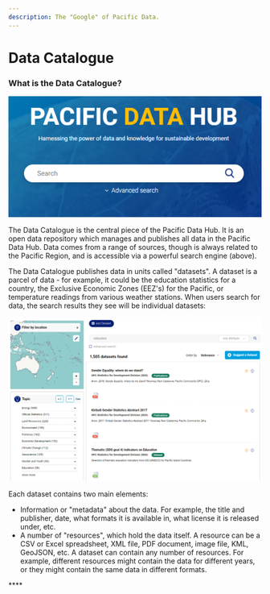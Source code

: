 ```yaml
---
description: The "Google" of Pacific Data.
---
```


# Data Catalogue

### What is the Data Catalogue?

![](../.gitbook/assets/pdh-catalogue-main-search.png)

The Data Catalogue is the central piece of the Pacific Data Hub. It is an open data repository which manages and publishes all data in the Pacific Data Hub. Data comes from a range of sources, though is always related to the Pacific Region, and is accessible via a powerful search engine \(above\).

The Data Catalogue publishes data in units called "datasets". A dataset is a parcel of data - for example, it could be the education statistics for a country, the Exclusive Economic Zones \(EEZ's\) for the Pacific, or temperature readings from various weather stations. When users search for data, the search results they see will be individual datasets: 

![](../.gitbook/assets/pdh-catalogue-main-search2.png)

Each dataset contains two main elements:

* Information or "metadata" about the data. For example, the title and publisher, date, what formats it is available in, what license it is released under, etc.
* A number of "resources", which hold the data itself. A resource can be a CSV or Excel spreadsheet, XML file, PDF document, image file, KML, GeoJSON, etc. A dataset can contain any number of resources. For example, different resources might contain the data for different years, or they might contain the same data in different formats. 

\*\*\*\*





